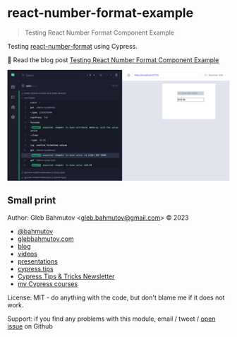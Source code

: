 # react-number-format-example

> Testing React Number Format Component Example

Testing [react-number-format](https://github.com/s-yadav/react-number-format#readme) using Cypress.

📝 Read the blog post [Testing React Number Format Component Example](https://glebbahmutov.com/blog/test-react-number-format/)

![End-to-end test](./images/e2e.png)

## Small print

Author: Gleb Bahmutov &lt;gleb.bahmutov@gmail.com&gt; &copy; 2023

- [@bahmutov](https://twitter.com/bahmutov)
- [glebbahmutov.com](https://glebbahmutov.com)
- [blog](https://glebbahmutov.com/blog)
- [videos](https://www.youtube.com/glebbahmutov)
- [presentations](https://slides.com/bahmutov)
- [cypress.tips](https://cypress.tips)
- [Cypress Tips & Tricks Newsletter](https://cypresstips.substack.com/)
- [my Cypress courses](https://cypress.tips/courses)

License: MIT - do anything with the code, but don't blame me if it does not work.

Support: if you find any problems with this module, email / tweet /
[open issue](https://github.com/bahmutov/react-number-format-example/issues) on Github
